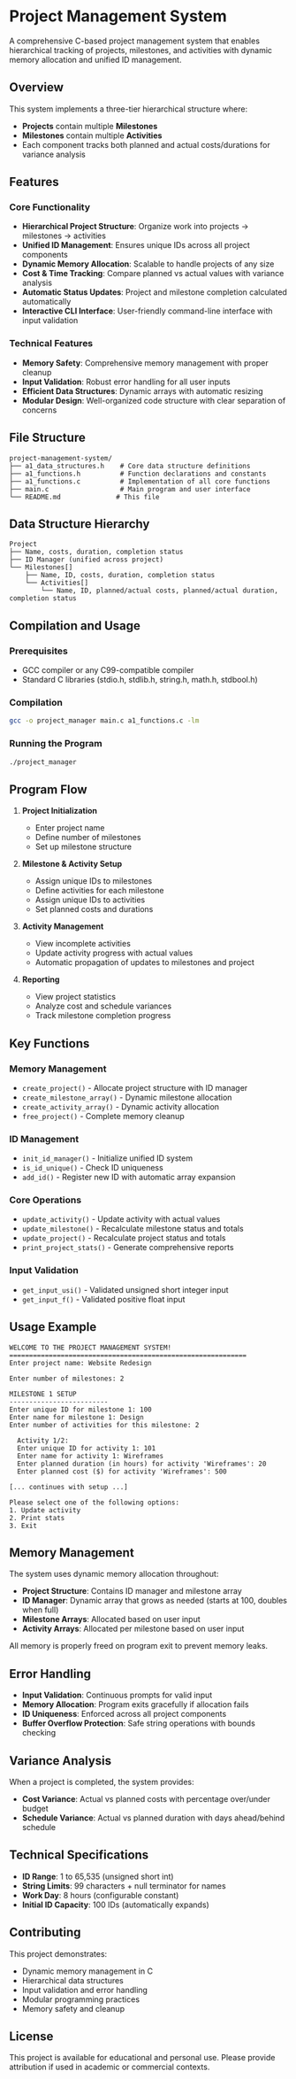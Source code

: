 # Project Management System

A comprehensive C-based project management system that enables hierarchical tracking of projects, milestones, and activities with dynamic memory allocation and unified ID management.

## Overview

This system implements a three-tier hierarchical structure where:
- **Projects** contain multiple **Milestones**
- **Milestones** contain multiple **Activities**
- Each component tracks both planned and actual costs/durations for variance analysis

## Features

### Core Functionality
- **Hierarchical Project Structure**: Organize work into projects → milestones → activities
- **Unified ID Management**: Ensures unique IDs across all project components
- **Dynamic Memory Allocation**: Scalable to handle projects of any size
- **Cost & Time Tracking**: Compare planned vs actual values with variance analysis
- **Automatic Status Updates**: Project and milestone completion calculated automatically
- **Interactive CLI Interface**: User-friendly command-line interface with input validation

### Technical Features
- **Memory Safety**: Comprehensive memory management with proper cleanup
- **Input Validation**: Robust error handling for all user inputs
- **Efficient Data Structures**: Dynamic arrays with automatic resizing
- **Modular Design**: Well-organized code structure with clear separation of concerns

## File Structure

```
project-management-system/
├── a1_data_structures.h    # Core data structure definitions
├── a1_functions.h          # Function declarations and constants
├── a1_functions.c          # Implementation of all core functions
├── main.c                  # Main program and user interface
└── README.md              # This file
```

## Data Structure Hierarchy

```
Project
├── Name, costs, duration, completion status
├── ID Manager (unified across project)
└── Milestones[]
    ├── Name, ID, costs, duration, completion status
    └── Activities[]
        └── Name, ID, planned/actual costs, planned/actual duration, completion status
```

## Compilation and Usage

### Prerequisites
- GCC compiler or any C99-compatible compiler
- Standard C libraries (stdio.h, stdlib.h, string.h, math.h, stdbool.h)

### Compilation
```bash
gcc -o project_manager main.c a1_functions.c -lm
```

### Running the Program
```bash
./project_manager
```

## Program Flow

1. **Project Initialization**
   - Enter project name
   - Define number of milestones
   - Set up milestone structure

2. **Milestone & Activity Setup**
   - Assign unique IDs to milestones
   - Define activities for each milestone
   - Assign unique IDs to activities
   - Set planned costs and durations

3. **Activity Management**
   - View incomplete activities
   - Update activity progress with actual values
   - Automatic propagation of updates to milestones and project

4. **Reporting**
   - View project statistics
   - Analyze cost and schedule variances
   - Track milestone completion progress

## Key Functions

### Memory Management
- `create_project()` - Allocate project structure with ID manager
- `create_milestone_array()` - Dynamic milestone allocation
- `create_activity_array()` - Dynamic activity allocation
- `free_project()` - Complete memory cleanup

### ID Management
- `init_id_manager()` - Initialize unified ID system
- `is_id_unique()` - Check ID uniqueness
- `add_id()` - Register new ID with automatic array expansion

### Core Operations
- `update_activity()` - Update activity with actual values
- `update_milestone()` - Recalculate milestone status and totals
- `update_project()` - Recalculate project status and totals
- `print_project_stats()` - Generate comprehensive reports

### Input Validation
- `get_input_usi()` - Validated unsigned short integer input
- `get_input_f()` - Validated positive float input

## Usage Example

```
WELCOME TO THE PROJECT MANAGEMENT SYSTEM!
============================================================
Enter project name: Website Redesign

Enter number of milestones: 2

MILESTONE 1 SETUP
-------------------------
Enter unique ID for milestone 1: 100
Enter name for milestone 1: Design
Enter number of activities for this milestone: 2

  Activity 1/2:
  Enter unique ID for activity 1: 101
  Enter name for activity 1: Wireframes
  Enter planned duration (in hours) for activity 'Wireframes': 20
  Enter planned cost ($) for activity 'Wireframes': 500

[... continues with setup ...]

Please select one of the following options:
1. Update activity
2. Print stats
3. Exit
```

## Memory Management

The system uses dynamic memory allocation throughout:
- **Project Structure**: Contains ID manager and milestone array
- **ID Manager**: Dynamic array that grows as needed (starts at 100, doubles when full)
- **Milestone Arrays**: Allocated based on user input
- **Activity Arrays**: Allocated per milestone based on user input

All memory is properly freed on program exit to prevent memory leaks.

## Error Handling

- **Input Validation**: Continuous prompts for valid input
- **Memory Allocation**: Program exits gracefully if allocation fails
- **ID Uniqueness**: Enforced across all project components
- **Buffer Overflow Protection**: Safe string operations with bounds checking

## Variance Analysis

When a project is completed, the system provides:
- **Cost Variance**: Actual vs planned costs with percentage over/under budget
- **Schedule Variance**: Actual vs planned duration with days ahead/behind schedule

## Technical Specifications

- **ID Range**: 1 to 65,535 (unsigned short int)
- **String Limits**: 99 characters + null terminator for names
- **Work Day**: 8 hours (configurable constant)
- **Initial ID Capacity**: 100 IDs (automatically expands)

## Contributing

This project demonstrates:
- Dynamic memory management in C
- Hierarchical data structures
- Input validation and error handling
- Modular programming practices
- Memory safety and cleanup

## License

This project is available for educational and personal use. Please provide attribution if used in academic or commercial contexts.
